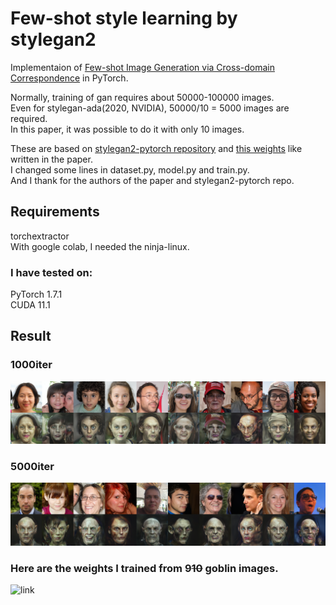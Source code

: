 # Few-shot style learning by stylegan2

Implementaion of [Few-shot Image Generation via Cross-domain Correspondence][1] in PyTorch.


Normally, training of gan requires about 50000-100000 images.  
Even for stylegan-ada(2020, NVIDIA), 50000/10 = 5000 images are required.  
In this paper, it was possible to do it with only 10 images.  


These are based on [stylegan2-pytorch repository][2] and [this weights][3] like written in the paper.  
I changed some lines in dataset.py, model.py and train.py.  
And I thank for the authors of the paper and stylegan2-pytorch repo.  


## Requirements
torchextractor  
With google colab, I needed the ninja-linux.  
### I have tested on:
PyTorch 1.7.1  
CUDA 11.1  

## Result
### 1000iter  
![1000iter][5]  

### 5000iter  
![5000iter][6]  

### Here are the weights I trained from 9~~10~~ goblin images.  
![link][7] 


[1]:https://arxiv.org/pdf/2104.06820.pdf
[2]:https://github.com/rosinality/stylegan2-pytorch
[3]:https://drive.google.com/file/d/1PQutd-JboOCOZqmd95XWxWrO8gGEvRcO/
<!--[4]:./figs/e911d211.jpg-->
[5]:./figs/1000iter.png
[6]:./figs/5000iter.png
[7]:https://drive.google.com/drive/folders/1-14kuaMPomfK4kYXxo_oxtBNDHG10Bms?usp=sharing

